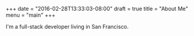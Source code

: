+++
date = "2016-02-28T13:33:03-08:00"
draft = true
title = "About Me"
menu = "main"
+++

I'm a full-stack developer living in San Francisco.
